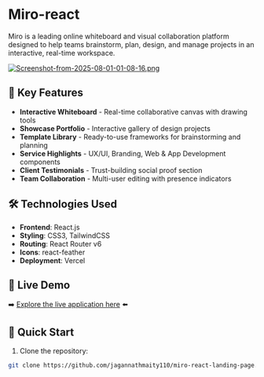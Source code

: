 # Miro-react
Miro is a leading online whiteboard and visual collaboration platform designed to help teams brainstorm, plan, design, and manage projects in an interactive, real-time workspace.


[![Screenshot-from-2025-08-01-01-08-16.png](https://i.postimg.cc/ht7h0J5S/Screenshot-from-2025-08-01-01-08-16.png)](https://postimg.cc/Bj4qSv3y)

## 🎨 Key Features
- **Interactive Whiteboard** - Real-time collaborative canvas with drawing tools
- **Showcase Portfolio** - Interactive gallery of design projects
- **Template Library** - Ready-to-use frameworks for brainstorming and planning
- **Service Highlights** - UX/UI, Branding, Web & App Development components
- **Client Testimonials** - Trust-building social proof section
- **Team Collaboration** - Multi-user editing with presence indicators

## 🛠️ Technologies Used
- **Frontend**: React.js
- **Styling**: CSS3, TailwindCSS
- **Routing**: React Router v6
- **Icons**: react-feather
- **Deployment**: Vercel

## 🌟 Live Demo
➡️ [Explore the live application here]((https://miro-react-landing-page.vercel.app/)) ⬅️

## 🚀 Quick Start
1. Clone the repository:
```bash
git clone https://github.com/jagannathmaity110/miro-react-landing-page.git
